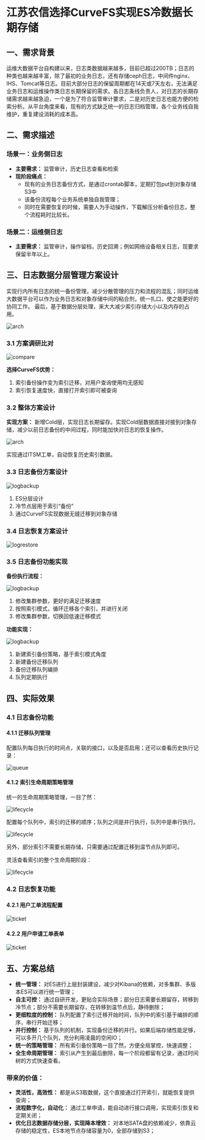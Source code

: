 # 江苏农信选择CurveFS实现ES冷数据长期存储

## 一、需求背景
运维大数据平台自构建以来，日志类数据越来越多，目前已超过200TB；日志的种类也越来越丰富，除了最初的业务日志，还有存储ceph日志，中间件nginx、IHS、Tomcat等日志。目前大部分日志的保留周期都在14天或7天左右，无法满足业务日志和运维操作类日志长期保留的需求。各日志条线负责人，对日志的长期存储需求越来越急迫，一个是为了符合监管审计要求，二是对历史日志也能方便的检索分析。从平台角度来看，现有的方式缺乏统一的日志归档管理，各个业务线自我维护，重复建设消耗的成本高。

## 二、需求描述
### 场景一：业务侧日志
- **主要需求：** 监管审计，历史日志查看和检索
- **现阶段痛点：**
    - 现有的业务日志备份方式，是通过crontab脚本，定期打包put到对象存储 S3中
    - 该备份流程每个业务系统单独自我管理；
    - 同时在需要恢复的时候，需要人为手动操作，下载解压分析备份日志，整个流程耗时比较长。

### 场景二：运维侧日志
- **主要需求：** 监管审计，操作留档，历史回溯；例如网络设备相关日志，现要求保留半年以上。

## 三、日志数据分层管理方案设计
实现行内所有日志的统一备份管理，减少分散管理的压力和流程的混乱；同时运维大数据平台可以作为业务日志和对象存储中间的粘合剂，统一扎口，使之能更好的协同工作。 最后，基于数据分层处理，来大大减少索引存储大小以及内存的占用。
	
![arch](../../images/jsnx-es-arch.png)

### 3.1 方案调研比对

![compare](../../images/jsnx-es-compare.png)

**选择CurveFS优势：**
1. 索引备份操作变为索引迁移，对用户查询使用均无感知
2. 索引恢复速度快，直接打开索引即可被查询

### 3.2 整体方案设计
**实现方案：** 新增Cold层，实现日志长期留存。实现Cold层数据直接对接到对象存储，减少以前日志备份的中间过程，同时能加快对日志的恢复操作。

![arch](../../images/jsnx-es-arch2.png)

实现通过ITSM工单，自动恢复历史索引数据。

### 3.3 日志备份方案设计

![logbackup](../../images/jsnx-es-logbackup.png)

1. ES分层设计
2. 冷节点层用于索引“备份”
3. 通过CurveFS实现数据无缝迁移到对象存储

### 3.4 日志恢复方案设计

![logrestore](../../images/jsnx-es-logrestore.png)

### 3.5 日志备份功能实现

**备份执行流程：**

![logbackup](../../images/jsnx-es-logbackup-process.png)

1. 修改集群参数，更好的满足迁移速度
2. 按照索引模式，循环迁移各个索引，并进行关闭
3. 修改集群参数，切换回低速迁移模式

**功能实现：**

![logbackup](../../images/jsnx-es-logbakup-implement.png)

1. 新建索引备份策略，基于索引模式角度
2. 新建备份迁移队列
3. 备份迁移队列编排
4. 队列定期执行

## 四、实际效果
### 4.1 日志备份功能
#### 4.1.1 迁移队列管理
配置队列每日执行的时间点，关联的接口，以及是否启用；还可以查看历史执行记录：

![queue](../../images/jsnx-es-logbackup-migratequeue.png)

#### 4.1.2 索引生命周期策略管理

统一的生命周期策略管理，一目了然：

![lifecycle](../../images/jsnx-es-logbackup-lifecycle.png)



配置每个队列中，索引的迁移的顺序；队列之间是并行执行，队列中是串行执行。

![lifecycle](../../images/jsnx-es-logbackup-lifecycle2.png)

另外，部分索引不需要长期存储，只需要通过配置迁移到温节点队列即可。


灵活查看索引的整个生命周期阶段：

![lifecycle](../../images/jsnx-es-logbackup-lifecycle3.png)




### 4.2 日志恢复功能
#### 4.2.1 用户工单流程配置

![ticket](../../images/jsnx-es-logrestore-userticket.png)

#### 4.2.2 用户申请工单表单

![ticket](../../images/jsnx-es-logrestore-userticket2.png)

## 五、方案总结
- **统一管理：** 对ES进行上层封装建设，减少对Kibana的依赖，对多集群、多版本ES可以进行统一管理；
- **自主可控：** 通过自研开发，更贴合实际场景；部分日志需要长期留存，转移到冷节点；部分不需要长期留存，在转移到温节点后，静待删除；
- **更细粒度的控制：** 队列配置了索引迁移开始时间，队列中的索引基于编排的顺序，串行开始迁移；
- **并行控制：** 基于队列的机制，实现备份迁移的并行。如果后端存储性能足够，可以多开几个队列，充分利用凌晨的空闲IO；
- **统一的策略管理：** 所有索引备份策略一目了然，方便全局掌控，快速调整；
- **全生命周期管理：** 索引从产生到最后删除，每一个阶段都留有记录，通过时间树的方式快速查看。

### 带来的价值：
- **灵活性，高效性：** 都是从S3取数据，这个直接通过打开索引，就能恢复提供查询；
- **流程数字化，自动化：** 通过工单申请，能自动进行接口调用，实现索引恢复和定期关闭；
- **优化日志数据存储分层，实现降本增效：** 对本地SATA盘的依赖减少，依靠云存储的稳定性，ES本地节点存储容量为0，全部存储到S3；



